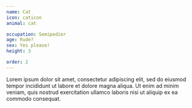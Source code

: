 ```yaml
---
name: Cat
icon: caticon
animal: cat

occupation: Semipedier
age: Rude?
sex: Yes please!
height: 3

order: 2
---
```


Lorem ipsum dolor sit amet, consectetur adipiscing elit, sed do eiusmod tempor incididunt ut labore et dolore magna aliqua. Ut enim ad minim veniam, quis nostrud exercitation ullamco laboris nisi ut aliquip ex ea commodo consequat.